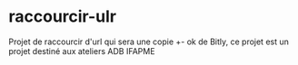 # raccourcir-ulr

Projet de raccourcir d'url qui sera une copie +- ok de Bitly, ce projet est un projet destiné aux ateliers ADB IFAPME

